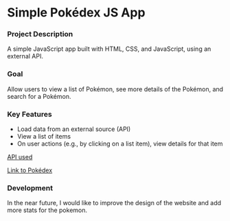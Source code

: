 # **Simple Pokédex JS App**

### **Project Description**

A simple JavaScript app built with HTML, CSS, and JavaScript, using an external API.  

 ### **Goal**

 Allow users to view a list of Pokémon, see more details of the Pokémon, and search for a Pokémon.

 ### **Key Features**
* Load data from an external source (API)
* View a list of items
* On user actions (e.g., by clicking on a list item), view details for that item

[API used](https://pokeapi.co/api/v2/pokemon/?limit=150)

[Link to Pokédex](https://eggsistentialarugula.github.io/Pokedex/)

### **Development**

In the near future, I would like to improve the design of the website and add more stats for the pokemon. 